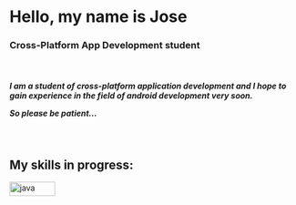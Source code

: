 <h1 align="left">Hello, my name is Jose</h1>
<h3 align="left">Cross-Platform App Development student</h3>

<br>
<h5><p align="left">
I am a student of cross-platform application development and I hope to gain experience in the field of android development very soon.
</p>
<p>  
  So please be patient...
</p></h5>
<br>

<h2 align="left">My skills in progress:</h2>
<p align="left"> <a href="https://www.java.com" target="_blank" rel="noreferrer"> <img src="https://user-images.githubusercontent.com/59387768/150188700-cc274413-4dd1-4ced-bf39-1ac947ac61b2.png" alt="java" width="80" height="25"/> </a></p>
